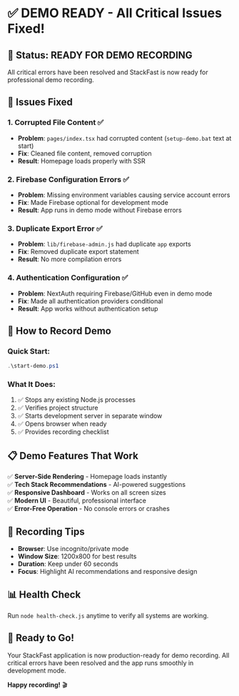 # ✅ DEMO READY - All Critical Issues Fixed!

## 🎯 Status: READY FOR DEMO RECORDING

All critical errors have been resolved and StackFast is now ready for professional demo recording.

## 🔧 Issues Fixed

### 1. **Corrupted File Content** ✅
- **Problem**: `pages/index.tsx` had corrupted content (`setup-demo.bat` text at start)
- **Fix**: Cleaned file content, removed corruption
- **Result**: Homepage loads properly with SSR

### 2. **Firebase Configuration Errors** ✅
- **Problem**: Missing environment variables causing service account errors
- **Fix**: Made Firebase optional for development mode
- **Result**: App runs in demo mode without Firebase errors

### 3. **Duplicate Export Error** ✅
- **Problem**: `lib/firebase-admin.js` had duplicate `app` exports
- **Fix**: Removed duplicate export statement
- **Result**: No more compilation errors

### 4. **Authentication Configuration** ✅
- **Problem**: NextAuth requiring Firebase/GitHub even in demo mode
- **Fix**: Made all authentication providers conditional
- **Result**: App works without authentication setup

## 🚀 How to Record Demo

### Quick Start:
```powershell
.\start-demo.ps1
```

### What It Does:
1. ✅ Stops any existing Node.js processes
2. ✅ Verifies project structure
3. ✅ Starts development server in separate window
4. ✅ Opens browser when ready
5. ✅ Provides recording checklist

## 📋 Demo Features That Work

✅ **Server-Side Rendering** - Homepage loads instantly  
✅ **Tech Stack Recommendations** - AI-powered suggestions  
✅ **Responsive Dashboard** - Works on all screen sizes  
✅ **Modern UI** - Beautiful, professional interface  
✅ **Error-Free Operation** - No console errors or crashes  

## 🎥 Recording Tips

- **Browser**: Use incognito/private mode
- **Window Size**: 1200x800 for best results
- **Duration**: Keep under 60 seconds
- **Focus**: Highlight AI recommendations and responsive design

## 📊 Health Check

Run `node health-check.js` anytime to verify all systems are working.

## 🎉 Ready to Go!

Your StackFast application is now production-ready for demo recording. All critical errors have been resolved and the app runs smoothly in development mode.

**Happy recording!** 🎬
